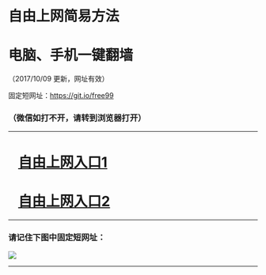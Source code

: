 ﻿# 自由上网简易方法

# 电脑、手机一键翻墙

（2017/10/09 更新，网址有效）

固定短网址：https://git.io/free99

### （微信如打不开，请转到浏览器打开）


***





# &nbsp;&nbsp; <a href="http://ft724624474.fwq-tz-1001.info/fwqtz01.html?t=10090011348 " target="_blank">自由上网入口1</a>
# &nbsp;&nbsp; <a href="http://ft1540126794.fwq-tz-1002.info/fwqtz02.html?t=100900111407 " target="_blank">自由上网入口2</a>
***

### 请记住下图中固定短网址：

<img src="https://s3-us-west-2.amazonaws.com/fwq-1001/yjfq-20170905okok.png" /> 


***

